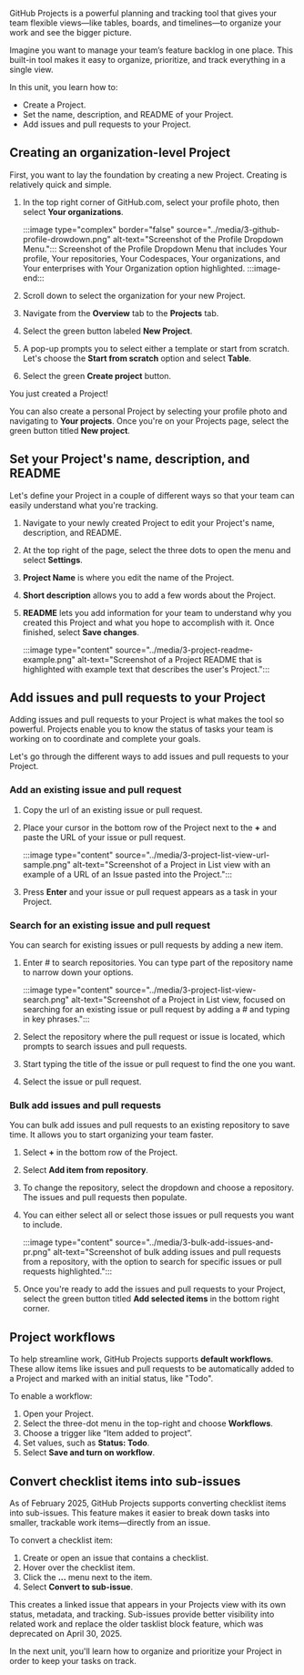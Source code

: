 ﻿GitHub Projects is a powerful planning and tracking tool that gives your team flexible views—like tables, boards, and timelines—to organize your work and see the bigger picture.

Imagine you want to manage your team’s feature backlog in one place. This built-in tool makes it easy to organize, prioritize, and track everything in a single view.

In this unit, you learn how to:

- Create a Project.
- Set the name, description, and README of your Project.
- Add issues and pull requests to your Project.

## Creating an organization-level Project

First, you want to lay the foundation by creating a new Project. Creating is relatively quick and simple.

1. In the top right corner of GitHub.com, select your profile photo, then select **Your organizations**.

   :::image type="complex" border="false" source="../media/3-github-profile-drowdown.png" alt-text="Screenshot of the Profile Dropdown Menu.":::
    Screenshot of the Profile Dropdown Menu that includes Your profile, Your repositories, Your Codespaces, Your organizations, and Your enterprises with Your Organization option highlighted.
   :::image-end:::

1. Scroll down to select the organization for your new Project.
1. Navigate from the **Overview** tab to the **Projects** tab.
1. Select the green button labeled **New Project**.
1. A pop-up prompts you to select either a template or start from scratch. Let's choose the **Start from scratch** option and select **Table**.
1. Select the green **Create project** button.

You just created a Project!

You can also create a personal Project by selecting your profile photo and navigating to **Your projects**. Once you're on your Projects page, select the green button titled **New project**.

## Set your Project's name, description, and README

Let's define your Project in a couple of different ways so that your team can easily understand what you're tracking.

1. Navigate to your newly created Project to edit your Project's name, description, and README.
1. At the top right of the page, select the three dots to open the menu and select **Settings**.
1. **Project Name** is where you edit the name of the Project.
1. **Short description** allows you to add a few words about the Project.
1. **README** lets you add information for your team to understand why you created this Project and what you hope to accomplish with it. Once finished, select **Save changes**.

   :::image type="content" source="../media/3-project-readme-example.png" alt-text="Screenshot of a Project README that is highlighted with example text that describes the user's Project.":::

## Add issues and pull requests to your Project

Adding issues and pull requests to your Project is what makes the tool so powerful. Projects enable you to know the status of tasks your team is working on to coordinate and complete your goals.

Let's go through the different ways to add issues and pull requests to your Project.

### Add an existing issue and pull request

1. Copy the url of an existing issue or pull request.
1. Place your cursor in the bottom row of the Project next to the **+** and paste the URL of your issue or pull request.

   :::image type="content" source="../media/3-project-list-view-url-sample.png" alt-text="Screenshot of a Project in List view with an example of a URL of an Issue pasted into the Project.":::

1. Press **Enter** and your issue or pull request appears as a task in your Project.

### Search for an existing issue and pull request

You can search for existing issues or pull requests by adding a new item.

1. Enter # to search repositories. You can type part of the repository name to narrow down your options.

   :::image type="content" source="../media/3-project-list-view-search.png" alt-text="Screenshot of a Project in List view, focused on searching for an existing issue or pull request by adding a # and typing in key phrases.":::

1. Select the repository where the pull request or issue is located, which prompts to search issues and pull requests.
1. Start typing the title of the issue or pull request to find the one you want.
1. Select the issue or pull request.

### Bulk add issues and pull requests

You can bulk add issues and pull requests to an existing repository to save time. It allows you to start organizing your team faster.

1. Select **+** in the bottom row of the Project.
1. Select **Add item from repository**.
1. To change the repository, select the dropdown and choose a repository. The issues and pull requests then populate.
1. You can either select all or select those issues or pull requests you want to include.

   :::image type="content" source="../media/3-bulk-add-issues-and-pr.png" alt-text="Screenshot of bulk adding issues and pull requests from a repository, with the option to search for specific issues or pull requests highlighted.":::

1. Once you're ready to add the issues and pull requests to your Project, select the green button titled **Add selected items** in the bottom right corner.

## Project workflows

To help streamline work, GitHub Projects supports **default workflows**. These allow items like issues and pull requests to be automatically added to a Project and marked with an initial status, like "Todo".

To enable a workflow:

1. Open your Project.
2. Select the three-dot menu in the top-right and choose **Workflows**.
3. Choose a trigger like “Item added to project”.
4. Set values, such as **Status: Todo**.
5. Select **Save and turn on workflow**.

## Convert checklist items into sub-issues

As of February 2025, GitHub Projects supports converting checklist items into sub-issues. This feature makes it easier to break down tasks into smaller, trackable work items—directly from an issue.

To convert a checklist item:

1. Create or open an issue that contains a checklist.
2. Hover over the checklist item.
3. Click the **...** menu next to the item.
4. Select **Convert to sub-issue**.

This creates a linked issue that appears in your Projects view with its own status, metadata, and tracking. Sub-issues provide better visibility into related work and replace the older tasklist block feature, which was deprecated on April 30, 2025.

In the next unit, you'll learn how to organize and prioritize your Project in order to keep your tasks on track.

